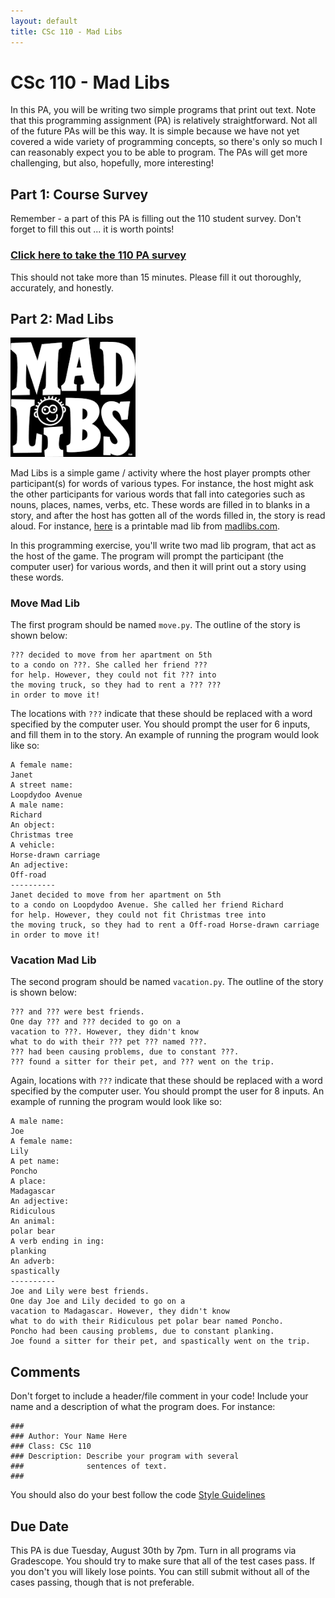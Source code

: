 ```yaml
---
layout: default
title: CSc 110 - Mad Libs
---
```


# CSc 110 - Mad Libs

In this PA, you will be writing two simple programs that print out text.
Note that this programming assignment (PA) is relatively straightforward.
Not all of the future PAs will be this way.
It is simple because we have not yet covered a wide variety of programming concepts, so there's only so much I can reasonably expect you to be able to program.
The PAs will get more challenging, but also, hopefully, more interesting!

## Part 1: Course Survey

Remember - a part of this PA is filling out the 110 student survey.
Don't forget to fill this out ... it is worth points!

### [Click here to take the 110 PA survey](https://docs.google.com/forms/d/e/1FAIpQLScXXKWvUB2-nHAdpRll4PvXTd4UmpDCrGX_NLkAEarPBjHR3A/viewform?usp=sf_link)

This should not take more than 15 minutes.
Please fill it out thoroughly, accurately, and honestly.

## Part 2: Mad Libs

<img src="./res/madlibs.png" width="200px" />

Mad Libs is a simple game / activity where the host player prompts other participant(s) for words of various types.
For instance, the host might ask the other participants for various words that fall into categories such as nouns, places, names, verbs, etc.
These words are filled in to blanks in a story, and after the host has gotten all of the words filled in, the story is read aloud.
For instance, [here](https://live-madlibs.pantheonsite.io/wp-content/uploads/2016/04/VacationFun_ML_2009_pg15.pdf) is a printable mad lib from [madlibs.com](www.madlibs.com).

In this programming exercise, you'll write two mad lib program, that act as the host of the game.
The program will prompt the participant (the computer user) for various words, and then it will print out a story using these words.

### Move Mad Lib

The first program should be named `move.py`.
The outline of the story is shown below:

```
??? decided to move from her apartment on 5th
to a condo on ???. She called her friend ???
for help. However, they could not fit ??? into
the moving truck, so they had to rent a ??? ???
in order to move it!
```

The locations with `???` indicate that these should be replaced with a word specified by the computer user.
You should prompt the user for 6 inputs, and fill them in to the story.
An example of running the program would look like so:

```
A female name:
Janet
A street name:
Loopdydoo Avenue
A male name:
Richard
An object:
Christmas tree
A vehicle:
Horse-drawn carriage
An adjective:
Off-road
----------
Janet decided to move from her apartment on 5th
to a condo on Loopdydoo Avenue. She called her friend Richard
for help. However, they could not fit Christmas tree into
the moving truck, so they had to rent a Off-road Horse-drawn carriage
in order to move it!
```

### Vacation Mad Lib

The second program should be named `vacation.py`.
The outline of the story is shown below:

```
??? and ??? were best friends.
One day ??? and ??? decided to go on a
vacation to ???. However, they didn't know
what to do with their ??? pet ??? named ???.
??? had been causing problems, due to constant ???.
??? found a sitter for their pet, and ??? went on the trip.
```

Again, locations with `???` indicate that these should be replaced with a word specified by the computer user.
You should prompt the user for 8 inputs.
An example of running the program would look like so:

```
A male name:
Joe
A female name:
Lily
A pet name:
Poncho
A place:
Madagascar
An adjective:
Ridiculous
An animal:
polar bear
A verb ending in ing:
planking
An adverb:
spastically
----------
Joe and Lily were best friends.
One day Joe and Lily decided to go on a
vacation to Madagascar. However, they didn't know
what to do with their Ridiculous pet polar bear named Poncho.
Poncho had been causing problems, due to constant planking.
Joe found a sitter for their pet, and spastically went on the trip.
```

## Comments

Don't forget to include a header/file comment in your code!
Include your name and a description of what the program does.
For instance:

```
### 
### Author: Your Name Here
### Class: CSc 110
### Description: Describe your program with several
###              sentences of text.
###
```

You should also do your best follow the code [Style Guidelines](../style)

## Due Date

This PA is due Tuesday, August 30th by 7pm.
Turn in all programs via Gradescope.
You should try to make sure that all of the test cases pass.
If you don't you will likely lose points.
You can still submit without all of the cases passing, though that is not preferable.

